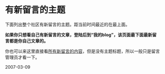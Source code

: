 # 有新留言的主题

下面列出整个社区有新留言的主题。距当前时间最近的在最上面。

**如果你只想看自己有新留言的文章，登陆后到“我的blog”，该页面最下面最新留言都是你自己文章的。**

你也可以来这里直接看[所有新留言的内容](http://pengyou.rijiben.org/node/1202)，但是没有主题标题，所以一般只是留言管理员才看一下。

2007-03-09
